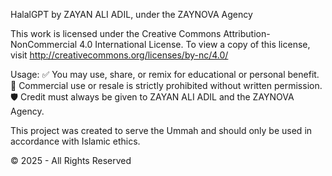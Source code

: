 HalalGPT by ZAYAN ALI ADIL, under the ZAYNOVA Agency

This work is licensed under the Creative Commons Attribution-NonCommercial 4.0 International License.
To view a copy of this license, visit http://creativecommons.org/licenses/by-nc/4.0/

Usage:
✅ You may use, share, or remix for educational or personal benefit.
🚫 Commercial use or resale is strictly prohibited without written permission.
🛡️ Credit must always be given to ZAYAN ALI ADIL and the ZAYNOVA Agency.

This project was created to serve the Ummah and should only be used in accordance with Islamic ethics.

© 2025 - All Rights Reserved
